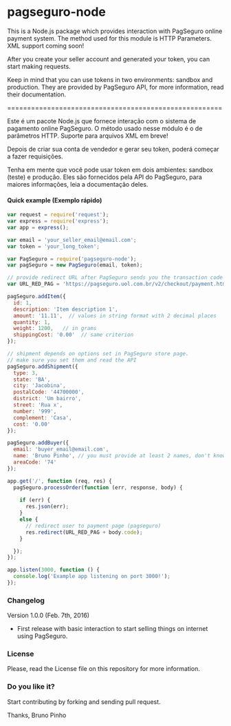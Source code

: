 # pagseguro-node
This is a Node.js package which provides interaction with PagSeguro online payment system. The method used for this module is HTTP Parameters. XML support coming soon!

After you create your seller account and generated your token, you can start making requests.

Keep in mind that you can use tokens in two environments: sandbox and production. They are provided by PagSeguro API, for more information, read their documentation.

======================================================

Este é um pacote Node.js que fornece interação com o sistema de pagamento online PagSeguro. O método usado nesse módulo é o de parâmetros HTTP. Suporte para arquivos XML em breve!

Depois de criar sua conta de vendedor e gerar seu token, poderá começar a fazer requisições.

Tenha em mente que você pode usar token em dois ambientes: sandbox (teste) e produção. Eles são fornecidos pela API do PagSeguro, para maiores informações, leia a documentação deles.




#### Quick example (Exemplo rápido)

```javascript
var request = require('request');
var express = require('express');
var app = express();

var email = 'your_seller_email@email.com';
var token = 'your_long_token';

var PagSeguro = require('pagseguro-node');
var pagSeguro = new PagSeguro(email, token);

// provide redirect URL after PagSeguro sends you the transaction code
var URL_RED_PAG = 'https://pagseguro.uol.com.br/v2/checkout/payment.html?code=';

pagSeguro.addItem({
  id: 1,
  description: 'Item description 1',
  amount: '11.11',  // values in string format with 2 decimal places
  quantity: 1,
  weight: 1200,   // in grams
  shippingCost: '0.00'  // same criterion
});

// shipment depends on options set in PagSeguro store page.
// make sure you set them and read the API
pagSeguro.addShipment({
  type: 3,
  state: 'BA',
  city: 'Jacobina',
  postalCode: '44700000',
  district: 'Um bairro',
  street: 'Rua x',
  number: '999',
  complement: 'Casa',
  cost: '0.00'
});

pagSeguro.addBuyer({
  email: 'buyer_email@email.com',
  name: 'Bruno Pinho', // you must provide at least 2 names, don't know why!
  areaCode: '74'
});

app.get('/', function (req, res) {
  pagSeguro.processOrder(function (err, response, body) {
    
    if (err) {
      res.json(err);
    }
    else {
      // redirect user to payment page (pagseguro)
      res.redirect(URL_RED_PAG + body.code);      
    }   

  });
});

app.listen(3000, function () {
  console.log('Example app listening on port 3000!');
});

```



### Changelog

Version 1.0.0 (Feb. 7th, 2016)
* First release with basic interaction to start selling things on internet using PagSeguro.


### License
Please, read the License file on this repository for more information.

### Do you like it? 
Start contributing by forking and sending pull request.

Thanks, Bruno Pinho

